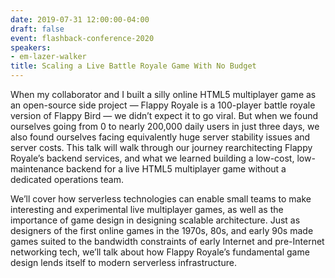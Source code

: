 ```yaml
---
date: 2019-07-31 12:00:00-04:00
draft: false
event: flashback-conference-2020
speakers:
- em-lazer-walker
title: Scaling a Live Battle Royale Game With No Budget
---
```



When my collaborator and I built a silly online HTML5 multiplayer game as an open-source side project — Flappy Royale is a 100-player battle royale version of Flappy Bird — we didn’t expect it to go viral. But when we found ourselves going from 0 to nearly 200,000 daily users in just three days, we also found ourselves facing equivalently huge server stability issues and server costs. This talk will walk through our journey rearchitecting Flappy Royale’s backend services, and what we learned building a low-cost, low-maintenance backend for a live HTML5 multiplayer game without a dedicated operations team.

We’ll cover how serverless technologies can enable small teams to make interesting and experimental live multiplayer games, as well as the importance of game design in designing scalable architecture. Just as designers of the first online games in the 1970s, 80s, and early 90s made games suited to the bandwidth constraints of early Internet and pre-Internet networking tech, we’ll talk about how Flappy Royale’s fundamental game design lends itself to modern serverless infrastructure.
